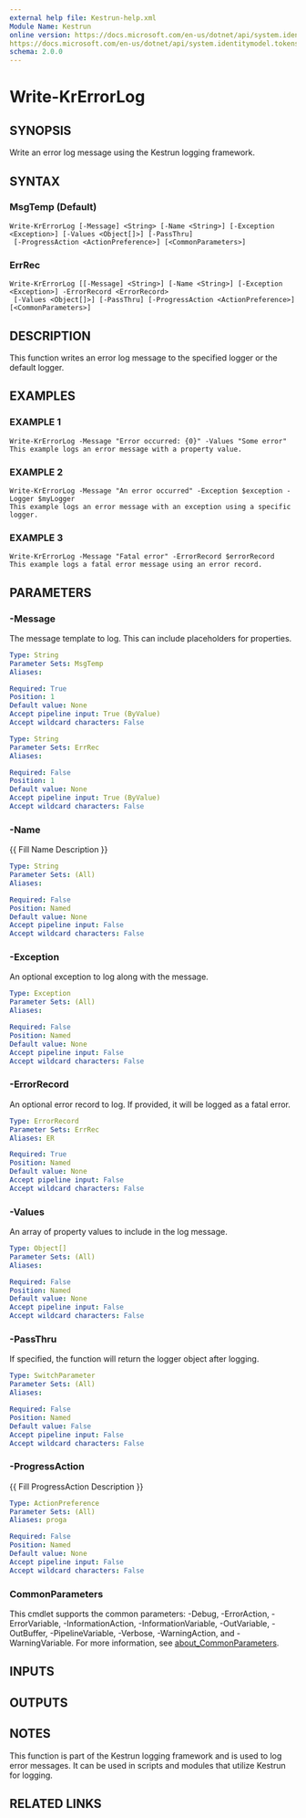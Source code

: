 ```yaml
---
external help file: Kestrun-help.xml
Module Name: Kestrun
online version: https://docs.microsoft.com/en-us/dotnet/api/system.identitymodel.tokens.jwt.jwtsecuritytoken?view=azure-dotnet
https://docs.microsoft.com/en-us/dotnet/api/system.identitymodel.tokens.jwt.jwtsecuritytokenhandler?view=azure-dotnet
schema: 2.0.0
---
```


# Write-KrErrorLog

## SYNOPSIS
Write an error log message using the Kestrun logging framework.

## SYNTAX

### MsgTemp (Default)
```
Write-KrErrorLog [-Message] <String> [-Name <String>] [-Exception <Exception>] [-Values <Object[]>] [-PassThru]
 [-ProgressAction <ActionPreference>] [<CommonParameters>]
```

### ErrRec
```
Write-KrErrorLog [[-Message] <String>] [-Name <String>] [-Exception <Exception>] -ErrorRecord <ErrorRecord>
 [-Values <Object[]>] [-PassThru] [-ProgressAction <ActionPreference>] [<CommonParameters>]
```

## DESCRIPTION
This function writes an error log message to the specified logger or the default logger.

## EXAMPLES

### EXAMPLE 1
```
Write-KrErrorLog -Message "Error occurred: {0}" -Values "Some error"
This example logs an error message with a property value.
```

### EXAMPLE 2
```
Write-KrErrorLog -Message "An error occurred" -Exception $exception -Logger $myLogger
This example logs an error message with an exception using a specific logger.
```

### EXAMPLE 3
```
Write-KrErrorLog -Message "Fatal error" -ErrorRecord $errorRecord
This example logs a fatal error message using an error record.
```

## PARAMETERS

### -Message
The message template to log.
This can include placeholders for properties.

```yaml
Type: String
Parameter Sets: MsgTemp
Aliases:

Required: True
Position: 1
Default value: None
Accept pipeline input: True (ByValue)
Accept wildcard characters: False
```

```yaml
Type: String
Parameter Sets: ErrRec
Aliases:

Required: False
Position: 1
Default value: None
Accept pipeline input: True (ByValue)
Accept wildcard characters: False
```

### -Name
{{ Fill Name Description }}

```yaml
Type: String
Parameter Sets: (All)
Aliases:

Required: False
Position: Named
Default value: None
Accept pipeline input: False
Accept wildcard characters: False
```

### -Exception
An optional exception to log along with the message.

```yaml
Type: Exception
Parameter Sets: (All)
Aliases:

Required: False
Position: Named
Default value: None
Accept pipeline input: False
Accept wildcard characters: False
```

### -ErrorRecord
An optional error record to log.
If provided, it will be logged as a fatal error.

```yaml
Type: ErrorRecord
Parameter Sets: ErrRec
Aliases: ER

Required: True
Position: Named
Default value: None
Accept pipeline input: False
Accept wildcard characters: False
```

### -Values
An array of property values to include in the log message.

```yaml
Type: Object[]
Parameter Sets: (All)
Aliases:

Required: False
Position: Named
Default value: None
Accept pipeline input: False
Accept wildcard characters: False
```

### -PassThru
If specified, the function will return the logger object after logging.

```yaml
Type: SwitchParameter
Parameter Sets: (All)
Aliases:

Required: False
Position: Named
Default value: False
Accept pipeline input: False
Accept wildcard characters: False
```

### -ProgressAction
{{ Fill ProgressAction Description }}

```yaml
Type: ActionPreference
Parameter Sets: (All)
Aliases: proga

Required: False
Position: Named
Default value: None
Accept pipeline input: False
Accept wildcard characters: False
```

### CommonParameters
This cmdlet supports the common parameters: -Debug, -ErrorAction, -ErrorVariable, -InformationAction, -InformationVariable, -OutVariable, -OutBuffer, -PipelineVariable, -Verbose, -WarningAction, and -WarningVariable. For more information, see [about_CommonParameters](http://go.microsoft.com/fwlink/?LinkID=113216).

## INPUTS

## OUTPUTS

## NOTES
This function is part of the Kestrun logging framework and is used to log error messages.
It can be used in scripts and modules that utilize Kestrun for logging.

## RELATED LINKS
